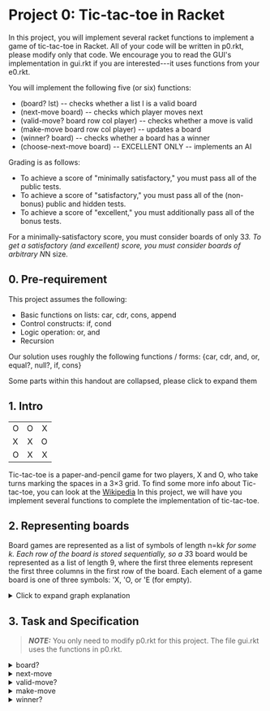 # Project 0: Tic-tac-toe in Racket

In this project, you will implement several racket functions to
implement a game of tic-tac-toe in Racket. All of your code will be
written in p0.rkt, please modify only that code. We encourage you to
read the GUI's implementation in gui.rkt if you are interested---it
uses functions from your e0.rkt.

You will implement the following five (or six) functions:

- (board? lst) -- checks whether a list l is a valid board
- (next-move board) -- checks which player moves next
- (valid-move? board row col player) -- checks whether a move is valid
- (make-move board row col player) -- updates a board
- (winner? board) -- checks whether a board has a winner
- (choose-next-move board) -- EXCELLENT ONLY -- implements an AI

Grading is as follows:

- To achieve a score of "minimally satisfactory," you must pass all of
  the public tests.
- To achieve a score of "satisfactory," you must pass all of the
  (non-bonus) public and hidden tests.
- To achieve a score of "excellent," you must additionally pass all of
  the bonus tests.

For a minimally-satisfactory score, you must consider boards of only
3*3. To get a satisfactory (and excellent) score, you must consider
boards of arbitrary N*N size.

## 0. Pre-requirement

This project assumes the following:

* Basic functions on lists: car, cdr, cons, append  
* Control constructs: if, cond
* Logic operation: or, and  
* Recursion

Our solution uses roughly the following functions / forms:
{car, cdr, and, or, equal?, null?, if, cons}  

Some parts within this handout are collapsed, please click to expand them

## 1. Intro
||||
|:-|:-:|-:|
| O| O |X |
| X| X |O |
| O| X |X |

Tic-tac-toe is a paper-and-pencil game for two players, X and O, who
take turns marking the spaces in a 3×3 grid. To find some more info
about Tic-tac-toe, you can look at the
[Wikipedia](https://en.wikipedia.org/wiki/Tic-tac-toe) In this
project, we will have you implement several functions to complete the
implementation of tic-tac-toe.

## 2. Representing boards

Board games are represented as a list of symbols of length n=k*k for
some k. Each row of the board is stored sequentially, so a 3*3 board
would be represented as a list of length 9, where the first three
elements represent the first three columns in the first row of the
board. Each element of a game board is one of three symbols: 'X, 'O,
or 'E (for empty).

<details>
  <summary>Click to expand graph explanation</summary>

For example, a 3*3 size initial game board:

||||
|:-|:-:|-:|
| E| E |E |
| E| E |E |
| E| E |E |

is represented in Racket as the list '(E E E E E E E E E)

If we place a X at the middle of the board:

||||
|:-|:-:|-:|
| E| E |E |
| E| X |E |
| E| E |E |

The board be represented by the list '(E E E E X E E E E)
</details>

## 3. Task and Specification

> **_NOTE:_** You only need to modify p0.rkt for this project. The
    file gui.rkt uses the functions in p0.rkt.

<details>
  <summary>board?</summary>

### 3.0 (board? lst) -> boolean?

This is a Racket predicate to determine if a board is valid. A board is valid if and only if:

- Its length is a square of some integer
- It contains only the symbols 'X 'O 'E
- The number of Xs and Os differ by at most 1
- X moves first

Recall that Racket predicates return either #t or #f.

</details>

<details>
  <summary>next-move</summary>

### 3.1 (next-move lst)

This function accepts a board (satisfying board?) and returns either
'X or 'O based on who should make the next move. Player X makes the
first move.

For example, a board like this

||||
|:-|:-:|-:|
| E| E |E |
| E| X |E |
| E| E |E |

will be represented as '(E E E E X E E E E), once you call
`(who-move? '(E E E E X E E E E))` it's supposed to return 'O

</details>

<details>
  <summary>valid-move?</summary>

### 3.2 (valid-move? lst row col player) -> boolean?
lst is a list?  
row, col are both number?  
are either 'X or 'O
returns a boolean?

This function takes in a board, and returns whether it is valid for
player it the player want to make a move at (row, col), determine
whether it's valid.  A move is valid when:

- It is player's turn to move
- The specified position (row,col) is currently empty (holds 'E)

> **_HINT:_** In order to pass hidden tests, you need to consider the
    case when the game board is some arbitrary N*N size.

</details>

<details>
  <summary>make-move</summary>

### 3.3 (make-move brd row col player) -> board?
brd : board?
row, col: nonnegative-integer?
p: {'X, 'O}

This function updates brd to make a move for player at position
(row,col). You may assume the move is valid and the board is
structured correctly (satisfies board?).

For example, before the move the board may look like this  

||||
|:-|:-:|-:|
| E| E |E |
| E| X |E |
| E| E |E |

Which is represented as '(E E E E X E E E E) 

In this case, (make-move '(E E E E X E E E E) 0 0 'O)  
should return, '(O E E E X E E E E) illustrated below:

||||
|:-|:-:|-:|
| O| E |E |
| E| X |E |
| E| E |E |

</details>

<details>
  <summary>winner?</summary>

### 3.4 (winner? board) -> {'X, 'O, #f}
board: board?
returns either 'X, 'O, or #f

This checks whether a board has a winner and (if so) returns either 'X
or 'O as appropriate. A board has a winner when it has a row full of
'X, column full of 'X, or whose main diagonal is 'X, and mutatis
mutandi for 'O.

For example:

||||
|:-|:-:|-:|
| O| E |E |
| E| X |E |
| E| E |E |

Should return #f as there is no winner yet. But:

||||
|:-|:-:|-:|
| O| X |O |
| E| X |E |
| E| X |E |

will return 'X as the player 'X has a col with 3 connected marks.

The following:

|||||
|:-|:-:|-:|-:|
| O| E |X | E|
| E| X |O | E|
| X| X |E | E|
| E| E |E | E|

Returns #f: even though there's a length-three diagonal (of X), it
would have to be the longest diagonal.

### 3.5 (calculate-next-move board player) -> (cons x y)
board: board?
player is either 'X or 'O
returns a cons cell of x and y.

This is for an Excellent mark, and thus this part of the project is a
bit harder and more open-ended. Tic-tac-toe has a precise brute-force
solution: you can *always* not-lose if you play correctly. In this
part of the project, you will implement a computer AI to beat your
opponent at tic-tac-toe.

To implement your AI, you should use the [MiniMax
algorithm](https://en.wikipedia.org/wiki/Minimax). MiniMax, in
general, says this:

- Every player should choose the move that will maximally bound the
  worst-case thing that could happen to them.

For tic-tac-toe, this means that we think carefully and consider all
different possible moves we might make, and then possible reponses to
those moves, and so on. You should then choose the move (which, for
tic-tac-toe, will always exist if you play this strategy from the
start) that makes it impossible for the other player to win. In other
words, you are *maximizing* your action under the (pessimistic?)
assumption that the other player will *minimize* your winnings (by
maximizing their own!).

We discuss some examples in the video.

For grading of this part of the assignment (i.e., to get an excellent
mark) you will talk to one of the TAs (or instructor) and present your
solution. You must still submit it to the autograder (for archival and
cheat-detection purposes).

## 4. Play the Game

Once you have implemented these functions correctly, you can play the
game with it.  Open a terminal in the proper directory and run:

```
racket gui.rkt <args>
```
where args are:

* -v: verbose mode, it will print the board as list after each move, helpful when you want to debug
* -a: AI mode, you will play as 'X first, then an AI will play with you as player 'O
* -k size: specify the size of the board, default is set to 3

<details>
  <summary>Click to expand cmd examples</summary>

For example, if you want to play with AI, simply run:
```
racket gui.rkt -a
```

or enable verbose output on a 4*4 size board
```
racket gui.rkt -v -k 4
```

or simply play within a 3*3 table
```
racket gui.rkt
```

</details>
